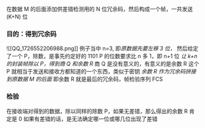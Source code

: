 在数据 M 的后面添加供差错检测用的 N 位冗余码，然后构成一个帧，一共发送 (K+N) 位

### 目的：得到冗余码  
![[QQ_1726552206988.png]]
例子当中 n=3, 即*原数据先要左移 3 位，*
然后给定了一个 P，除数，是事先约定好的 1101
	P 的位数要求比 n 多 1，即 n+1 位
*让 k+n 的封装帧除以 P，得到商 Q 和余数 R*
	商 Q 是没有意义的，有意义的是余数 R
	这个 P 就相当于发送和接收方都知道的一个东西，类似于密钥
*余数 R 作为冗余码拼接到原数据 M 的后面*
	即余数 R 就是最后的冗余码，帧检验序列 FCS

### 检验 
在接收端对得到的数据，除以同样的除数 P，如果无差错，那么得出的余数 R 肯定是 0
	如果有差错的话，是无法确定哪一位或哪几位出现了差错